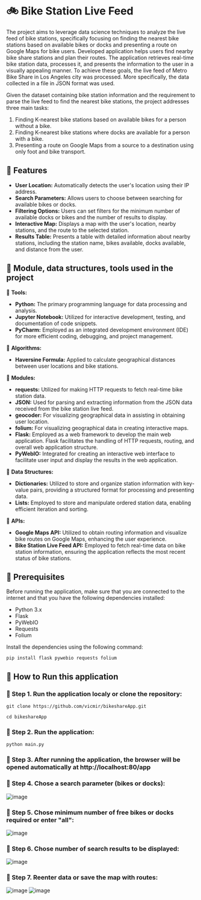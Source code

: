 # 🚲 Bike Station Live Feed 

The project aims to leverage data science techniques to analyze the live feed of bike stations, specifically focusing on finding the nearest bike stations based on available bikes or docks and presenting a route on Google Maps for bike users. Developed application helps users find nearby bike share stations and plan their routes. The application retrieves real-time bike station data, processes it, and presents the information to the user in a visually appealing manner. To achieve these goals, the live feed of Metro Bike Share in Los Angeles city was processed. More specifically, the data collected in a file in JSON format was used.

Given the dataset containing bike station information and the requirement to parse the live feed to find the nearest bike stations, the project addresses three main tasks:
1. Finding K-nearest bike stations based on available bikes for a person without a bike.
2. Finding K-nearest bike stations where docks are available for a person with a bike.
3. Presenting a route on Google Maps from a source to a destination using only foot and bike transport.

## 📌 Features

- **User Location:** Automatically detects the user's location using their IP address.
- **Search Parameters:** Allows users to choose between searching for available bikes or docks.
- **Filtering Options:** Users can set filters for the minimum number of available docks or bikes and the number of results to display.
- **Interactive Map:** Displays a map with the user's location, nearby stations, and the route to the selected station.
- **Results Table:** Presents a table with detailed information about nearby stations, including the station name, bikes available, docks available, and distance from the user.

## 📌 Module, data structures, tools used in the project

 📍 **Tools:**
- **Python:** The primary programming language for data processing and analysis.
- **Jupyter Notebook:** Utilized for interactive development, testing, and documentation of code snippets.
- **PyCharm:** Employed as an integrated development environment (IDE) for more efficient coding, debugging, and project management.

 📍 **Algorithms:**
- **Haversine Formula:** Applied to calculate geographical distances between user locations and bike stations.

 📍 **Modules:**
- **requests:** Utilized for making HTTP requests to fetch real-time bike station data.
- **JSON:** Used for parsing and extracting information from the JSON data received from the bike station live feed.
- **geocoder:** For visualizing geographical data in assisting in obtaining user location.
- **folium:** For visualizing geographical data in creating interactive maps.
- **Flask:** Employed as a web framework to develop the main web application. Flask facilitates the handling of HTTP requests, routing, and overall web application structure.
- **PyWebIO:** Integrated for creating an interactive web interface to facilitate user input and display the results in the web application.

 📍 **Data Structures:**
- **Dictionaries:** Utilized to store and organize station information with key-value pairs, providing a structured format for processing and presenting data.
- **Lists:** Employed to store and manipulate ordered station data, enabling efficient iteration and sorting.

 📍 **APIs:**
- **Google Maps API:** Utilized to obtain routing information and visualize bike routes on Google Maps, enhancing the user experience.
- **Bike Station Live Feed API:** Employed to fetch real-time data on bike station information, ensuring the application reflects the most recent status of bike stations.

## 📌 Prerequisites

Before running the application, make sure that you are connected to the internet and that you have the following dependencies installed:

- Python 3.x
- Flask
- PyWebIO
- Requests
- Folium

Install the dependencies using the following command:

```
pip install flask pywebio requests folium
```

## 📌 How to Run this application

### 📍 Step 1. Run the application localy or clone the repository:
```
git clone https://github.com/vicmir/bikeshareApp.git

cd bikeshareApp
```

### 📍 Step 2. Run the application:
```
python main.py
```

### 📍 Step 3. After running the application, the browser will be opened automatically at http://localhost:80/app

### 📍 Step 4. Chose a search parameter (bikes or docks):

![image](https://github.com/vicmir/bikeshareApp/assets/79836020/af52bddc-ca21-4436-9655-d4fa370b2b29)

### 📍 Step 5. Chose minimum number of free bikes or docks required or enter "all":

![image](https://github.com/vicmir/bikeshareApp/assets/79836020/aa8856fe-bbcf-48eb-8bf6-6e1a22ba7a3d)

### 📍 Step 6. Chose number of search results to be displayed:

![image](https://github.com/vicmir/bikeshareApp/assets/79836020/14fb26ca-d18d-4f15-9d63-15fdadaa4bbd)

### 📍 Step 7. Reenter data or save the map with routes:

![image](https://github.com/vicmir/bikeshareApp/assets/79836020/61c764a4-aae0-4198-b57d-48bdc20da325)
![image](https://github.com/vicmir/bikeshareApp/assets/79836020/d09550b9-9b69-4911-951d-7b37606bd4ff)
